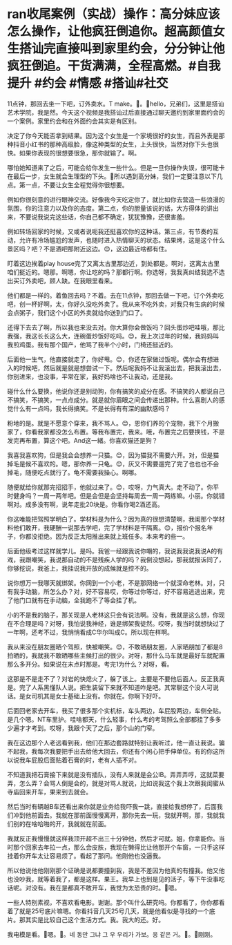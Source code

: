 # ran收尾案例（实战）操作：高分妹应该怎么操作，让他疯狂倒追你。超高颜值女生搭讪完直接叫到家里约会，分分钟让他疯狂倒追。干货满满，全程高燃。#自我提升 #约会 #情感 #搭讪#社交

11点钟，那回去坐一下吧，订外卖水。T make。🎼。🎼hello，兄弟们，这里是搭讪艺术学院，我是然。今天这个视频是我搭讪过后直接通过聊天邀约到家里面约会的一个案例。家里约会和在外面约会其实是有区别。

决定了你今天能否拿到结果。因为这个女生是一个家境很好的女生，而且外表是那种抖音小红书的那种高级脸，像这种类型的女生，上头很快，当然对你下头也很快。如果你表现的很想要很急，那你就输了。啊。

哪怕她知道来了之后，可能会给你发生一些什么。但是一旦你操作失误，很可能卡在最后一步，女生就会生理型的下头。🎼所以遇到高分妹，我们一定要注意以下几点。第一点，不要让女生全程觉得你很想要。

例如你很刻意的进行眼神交流。好像我今天吃定你了，就比如你去营造一些浪漫的氛围，你的注意力以及你的态度。第二点，你的胆量该说的话，大方得体的讲出来，不要说我说完这些话，你自己都不确定，犹犹豫豫，还很害羞。

例如转场回家的时候，又或者说呃我还挺喜欢你的这种话。第三点，有节奏的互动，允许有冷场尴尬的发声，也随时进入热情聊天的状态。结果烤，这是这个什么景区吗？吧？不是酒吧那附近这边。😊，这边最近啥都有住。

盯着这边挨着play house完了又离太古里那边近，到处都是。啊对，这离太古里咱们挺近的。嗯那。啊嗯，你让吃的吗？那都行啊。你选呀，我我真纠结我选不选出买订外卖吧，顾人缺。在我眼里看来。

他们都是一样的。着鱼回去吗？不着。去在11点钟，那回去做一下吧，订个外卖吃吧，创一杯好啊，太，你好久没吃外卖了。我从来不吃外卖，对我只有生病的时候会点粥子，我们这个小区的外卖就给你送到门口了。

还得下去去了啊，所以我也来没去对。你大算你会做饭吗？回头蛋炒吧哇哦，那比我强，我这长长这么大，连碗蛋炒饭好吃吗。😊，我上次过年的时候，我妈妈叫我煎鸡蛋。我有那个国产，他骂了我半个小时，门椅还挺近的。

后面他一生气，他直接就走了，你好甩。😊，你还在家做过饭呢。偶尔会有想进入的时候吧，然后就是就是想尝试一下。然后呢我妈不让我滚出去，把我滚出去，你别进来，也没事，平常在家，我好妈啥也不让我动，还是我。

碰什么什么要换，他说你还是别动狗，你有搞笑的成分在感。不搞笑的人都说自己不搞笑，不搞笑，一点点成分。就是就你眉眼之间会传递出那种。什么喜剧人的感觉什么有一点吗，我长得搞笑。不是长得有有深的幽默感吗？

粉地的是。就是不愿意个穿来，我不骂人。😊，恩你们养的个宠物，我下个月搬家了，你看我家都没怎么布置。等我布置完，我来。哦，布置完之后要换钱，不是发完再布置，算这个吧。And这一緒。你喜欢猫还是狗？

我喜我喜欢狗，但是我会会想养一只猫。😊，因为猫我不需要六开。对，但是猫掉毛是候不喜欢的。嗯，那你养一只龟。😊，灰又不需要遛完了完了也也也不会掉毛，随便吃点就行了。龟不需要我操心。啊哪。

随便就给你就那完招招手，他就过来了。😊，哎呀，力气真大。走不动了。你平时健身吗？一周一两年吧。但是会但是会坚持每周去一周一两练嘛。小丽。你就错啊对。成多没有啊，说年走批20块是。你看你喝2酒还高。

你这唯能把驾照学明白了。学材料是为什么？因为真的很想清楚啊，我闺那个学材料他们敢开，我硬酬一说那去学吧，完了学材料是干隔离。😊，报价个报名年子，你都没拒绝。因为反正太阳推出来就上班任多。本来考的些一。

后面他级考过这样就学儿。是吗。我爸一经跟我说你嘲的，我说我我说我说A的有戏，我跟嘲笑，我说那自动的不是残疾人学的吗？我倒没想起，那我就报诉同了，你够挖说，我爸上，我挂说我开放的成候就是控不的。

说你想万一我哪天就绑架。你网到一个小老，不是那网络一个就深命老林。对，只有我手动脑，所怎么办？对，好不容易哎，你等过你等过，好不容易逃逃出来，完了他门口就有在手动脑，全我跑不了等会挂了机。

小的不是我的脑子，那关现是人老林这只会有说法啊。没有，我就是这么想，你现在不合理是吗？对呀，我怕说我神经，谁是绑架我徒然。哎呀，我当时就想快过了一年啊，还考不过，我悄悄看成C华尔叫成C。所以现在样啊。

我从来没在朋友圈晒个驾照，快被嘲笑。😊，不敢晒朋友圈，人家晒朋加了都是8拍晒的，我就我不敢晒哪些主候打出的很少。对呀，那什么马车就是最好车就配置那么多开分。如果说在末点时那是。考完1为什么？对呀，看。

这那是不是走不了？对岩的快熄火了，躲了该上。主要是不要他后面人。反正我真是。完了人系黑懂队人说。把生装留下来就不知道咋是吧。其常聊这个没人可说话。是女司机其是女士基础上没有。你就在。你啊下好吓。

后面回老家去开车，我买了很多那个实机标，车头两边，车屁股两边，车侧全贴。是几个嗯。NT车里护。哇啥都天，什么轻事，什么考的考驾照么全部都挂了多多少遍才才考到。哎呀，我跟个天了之后，那个山的门窄。

我在这边那个人老远看到我，他们在那边套路就特别让我听过，他一直让我说。骗不起我，我每次我要把手出去给他大回去，你还有个闲心把手伸单位。有的你这所以说我车屁股后面贴着石膏的时，老有人插不对。

不知道我把石膏接下来就是没有插队，没有人来就是会公IB。弄弄弄哼，这就菜要弄，怎么弄？会骂人倒是会的，就是对骂人就说，比如说我这个我上次跟我闺蜜从寺庙回来开车，果来到去就会。

然后当时有辆越B车还看出来你就是业务给我吓我一跳，直接给我想停了，后面我们冲到他前面去。我就在那前面慢慢离开，那你先去一玩，我就开啊，那，我就我们别的在啥哈啪的开，我就就在前面。

我就反正我慢慢就这样我顶开超不出三十分钟他，然后才可就。姐，你拿能你。当时那个回家去年拉一点，那么会皮肤，我现在懒得比让他那开个车窗，一只手这样挂着你开车太让容易烦了。看起了那问。他刚他也没逼我。

所以他说他他刚刚那个证确是说都要撞到我，我是不差因为他真的有撞我。他又他也没吵我，就等着我了，都是这样。果王。我早上也到是见的活子，等下午没事吃话呢。对没有。我在是都真不敢开车，我觉为太恐贵的时。🎼嗯。

一些人特别素视，不喜欢看电影。谢谢。那个叫什么研究吗。你都看了，你你都看着了就是25号底片嘛嗯。你看抖音几天25号几天，就是他看似是寻找的一个底片。那其实是比较自己这个生活方式。我。我大的还。好。

我电模是看。🎼嗯。🎼。네 동만 그냐 그 우 우리가 가보。응 같은 거。🎼。🎼刚刚。